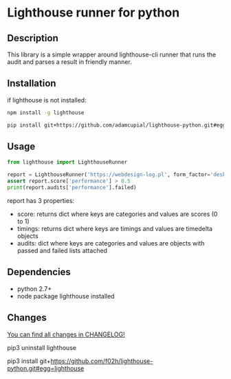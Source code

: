 # Lighthouse runner for python

## Description
This library is a simple wrapper around lighthouse-cli runner that runs the audit and parses a result in friendly manner.

## Installation
if lighthouse is not installed:
```bash
npm install -g lighthouse
```

```bash
pip install git+https://github.com/adamcupial/lighthouse-python.git#egg=lighthouse
```

## Usage

```python
from lighthouse import LighthouseRunner

report = LighthouseRunner('https://webdesign-log.pl', form_factor='desktop', quiet=False).report
assert report.score['performance'] > 0.5
print(report.audits['performance'].failed)
```

report has 3 properties:

- score: returns dict where keys are categories and values are scores (0 to 1)
- timings: returns dict where keys are timings and values are timedelta objects
- audits: dict where keys are categories and values are objects with passed and failed lists attached

## Dependencies
 - python 2.7+
 - node package lighthouse installed

## Changes
[You can find all changes in CHANGELOG!](CHANGELOG.md)

pip3 uninstall lighthouse

pip3 install git+https://github.com/f02h/lighthouse-python.git#egg=lighthouse


